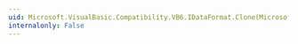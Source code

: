 ```yaml
---
uid: Microsoft.VisualBasic.Compatibility.VB6.IDataFormat.Clone(Microsoft.VisualBasic.Compatibility.VB6.IDataFormat@)
internalonly: False
---
```

